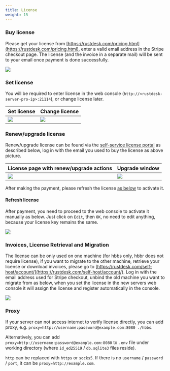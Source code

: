 ```yaml
---
title: License
weight: 15
---
```


### Buy license

Please get your license from [https://rustdesk.com/pricing.html](https://rustdesk.com/pricing.html), enter a valid email address in the Stripe checkout page. The license (and the invoice in a separate mail) will be sent to your email once payment is done successfully.

![](/docs/en/self-host/rustdesk-server-pro/license/images/stripe.jpg)

### Set license

You will be required to enter license in the web console (`http://<rustdesk-server-pro-ip>:21114`), or change license later.

| Set license | Change license |
| --- | --- |
| ![](/docs/en/self-host/rustdesk-server-pro/license/images/set.png) | ![](/docs/en/self-host/rustdesk-server-pro/license/images/change.png) |

### Renew/upgrade license

Renew/upgrade license can be found via the [self-service license portal](https://rustdesk.com/self-host/account/) as described below, log in with the email you used to buy the license as above picture.

| License page with renew/upgrade actions | Upgrade window |
| --- | --- |
| ![](/docs/en/self-host/rustdesk-server-pro/license/images/renew.jpg) | ![](/docs/en/self-host/rustdesk-server-pro/license/images/upgrade.png) |

After making the payment, please refresh the license [as below](/docs/en/self-host/rustdesk-server-pro/license/#refresh-license) to activate it.

#### Refresh license
After payment, you need to proceed to the web console to activate it manually as below. Just click on `Edit`, then `OK`, no need to edit anything, because your license key remains the same.

![](/docs/en/self-host/rustdesk-server-pro/license/images/updatelic.jpg)

### Invoices, License Retrieval and Migration

The license can be only used on one machine (for hbbs only, hbbr does not require license), if you want to migrate to the other machine, retrieve your license or download invoices, please go to [https://rustdesk.com/self-host/account/](https://rustdesk.com/self-host/account/). Log in with the email address used for Stripe checkout, unbind the old machine you want to migrate from as below, when you set the license in the new servers web console it will assign the license and register automatically in the console.

![](/docs/en/self-host/rustdesk-server-pro/license/images/unbind.jpg)

### Proxy
If your server can not access internet to verify license directly, you can add proxy, e.g. `proxy=http://username:password@example.com:8080 ./hbbs`.

Alternatively, you can add `proxy=http://username:password@example.com:8080` to `.env` file under working directory (where `id_ed25519` / `db.sqlite3` files reside).

`http` can be replaced with `https` or `socks5`. If there is no `username` / `password` / `port`, it can be `proxy=http://example.com`.

